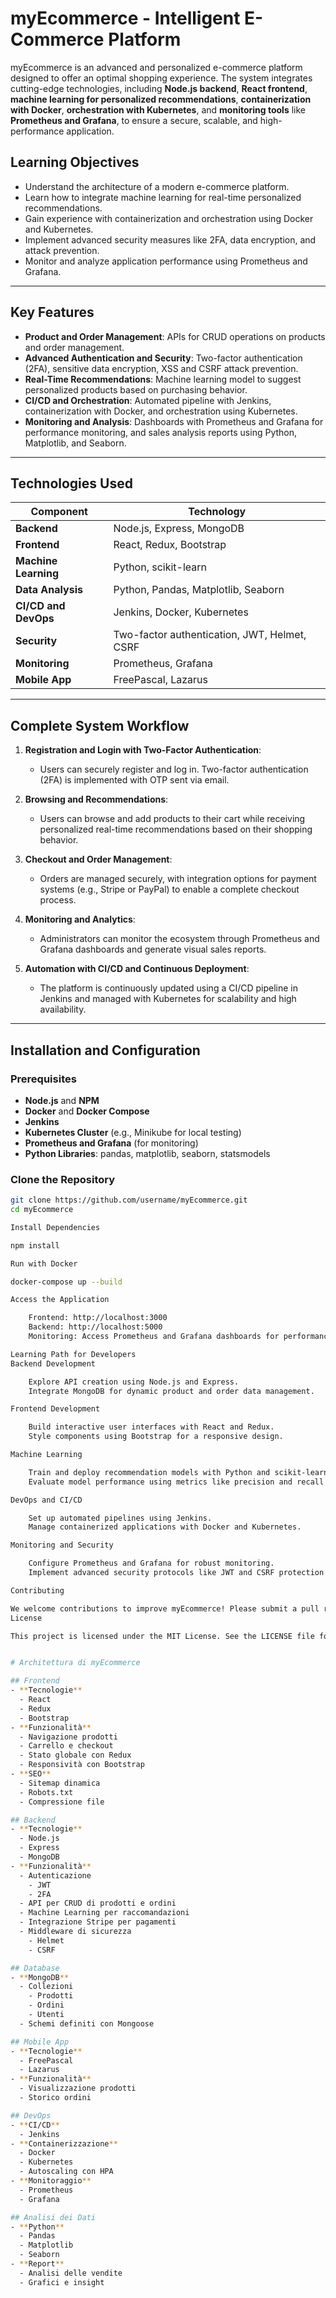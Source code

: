 # myEcommerce - Intelligent E-Commerce Platform

myEcommerce is an advanced and personalized e-commerce platform designed to offer an optimal shopping experience. The system integrates cutting-edge technologies, including **Node.js backend**, **React frontend**, **machine learning for personalized recommendations**, **containerization with Docker**, **orchestration with Kubernetes**, and **monitoring tools** like **Prometheus and Grafana**, to ensure a secure, scalable, and high-performance application.

## Learning Objectives

- Understand the architecture of a modern e-commerce platform.
- Learn how to integrate machine learning for real-time personalized recommendations.
- Gain experience with containerization and orchestration using Docker and Kubernetes.
- Implement advanced security measures like 2FA, data encryption, and attack prevention.
- Monitor and analyze application performance using Prometheus and Grafana.

---

## Key Features

- **Product and Order Management**: APIs for CRUD operations on products and order management.
- **Advanced Authentication and Security**: Two-factor authentication (2FA), sensitive data encryption, XSS and CSRF attack prevention.
- **Real-Time Recommendations**: Machine learning model to suggest personalized products based on purchasing behavior.
- **CI/CD and Orchestration**: Automated pipeline with Jenkins, containerization with Docker, and orchestration using Kubernetes.
- **Monitoring and Analysis**: Dashboards with Prometheus and Grafana for performance monitoring, and sales analysis reports using Python, Matplotlib, and Seaborn.

---

## Technologies Used

| Component             | Technology                              |
|-----------------------|-----------------------------------------|
| **Backend**           | Node.js, Express, MongoDB              |
| **Frontend**          | React, Redux, Bootstrap                |
| **Machine Learning**  | Python, scikit-learn                   |
| **Data Analysis**     | Python, Pandas, Matplotlib, Seaborn    |
| **CI/CD and DevOps**  | Jenkins, Docker, Kubernetes            |
| **Security**          | Two-factor authentication, JWT, Helmet, CSRF |
| **Monitoring**        | Prometheus, Grafana                    |
| **Mobile App**        | FreePascal, Lazarus                    |

---

## Complete System Workflow

1. **Registration and Login with Two-Factor Authentication**: 
   - Users can securely register and log in. Two-factor authentication (2FA) is implemented with OTP sent via email.

2. **Browsing and Recommendations**:
   - Users can browse and add products to their cart while receiving personalized real-time recommendations based on their shopping behavior.

3. **Checkout and Order Management**:
   - Orders are managed securely, with integration options for payment systems (e.g., Stripe or PayPal) to enable a complete checkout process.

4. **Monitoring and Analytics**:
   - Administrators can monitor the ecosystem through Prometheus and Grafana dashboards and generate visual sales reports.

5. **Automation with CI/CD and Continuous Deployment**:
   - The platform is continuously updated using a CI/CD pipeline in Jenkins and managed with Kubernetes for scalability and high availability.

---

## Installation and Configuration

### Prerequisites

- **Node.js** and **NPM**
- **Docker** and **Docker Compose**
- **Jenkins**
- **Kubernetes Cluster** (e.g., Minikube for local testing)
- **Prometheus and Grafana** (for monitoring)
- **Python Libraries**: pandas, matplotlib, seaborn, statsmodels

### Clone the Repository

```bash
git clone https://github.com/username/myEcommerce.git
cd myEcommerce

Install Dependencies

npm install

Run with Docker

docker-compose up --build

Access the Application

    Frontend: http://localhost:3000
    Backend: http://localhost:5000
    Monitoring: Access Prometheus and Grafana dashboards for performance insights.

Learning Path for Developers
Backend Development

    Explore API creation using Node.js and Express.
    Integrate MongoDB for dynamic product and order data management.

Frontend Development

    Build interactive user interfaces with React and Redux.
    Style components using Bootstrap for a responsive design.

Machine Learning

    Train and deploy recommendation models with Python and scikit-learn.
    Evaluate model performance using metrics like precision and recall.

DevOps and CI/CD

    Set up automated pipelines using Jenkins.
    Manage containerized applications with Docker and Kubernetes.

Monitoring and Security

    Configure Prometheus and Grafana for robust monitoring.
    Implement advanced security protocols like JWT and CSRF protection.

Contributing

We welcome contributions to improve myEcommerce! Please submit a pull request or open an issue on our GitHub repository.
License

This project is licensed under the MIT License. See the LICENSE file for details.


# Architettura di myEcommerce

## Frontend
- **Tecnologie**
  - React
  - Redux
  - Bootstrap
- **Funzionalità**
  - Navigazione prodotti
  - Carrello e checkout
  - Stato globale con Redux
  - Responsività con Bootstrap
- **SEO**
  - Sitemap dinamica
  - Robots.txt
  - Compressione file

## Backend
- **Tecnologie**
  - Node.js
  - Express
  - MongoDB
- **Funzionalità**
  - Autenticazione
    - JWT
    - 2FA
  - API per CRUD di prodotti e ordini
  - Machine Learning per raccomandazioni
  - Integrazione Stripe per pagamenti
  - Middleware di sicurezza
    - Helmet
    - CSRF

## Database
- **MongoDB**
  - Collezioni
    - Prodotti
    - Ordini
    - Utenti
  - Schemi definiti con Mongoose

## Mobile App
- **Tecnologie**
  - FreePascal
  - Lazarus
- **Funzionalità**
  - Visualizzazione prodotti
  - Storico ordini

## DevOps
- **CI/CD**
  - Jenkins
- **Containerizzazione**
  - Docker
  - Kubernetes
  - Autoscaling con HPA
- **Monitoraggio**
  - Prometheus
  - Grafana

## Analisi dei Dati
- **Python**
  - Pandas
  - Matplotlib
  - Seaborn
- **Report**
  - Analisi delle vendite
  - Grafici e insight


